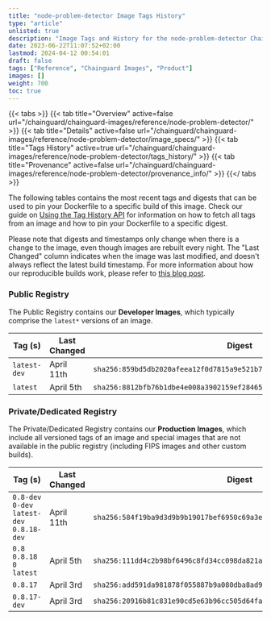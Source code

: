 ```yaml
---
title: "node-problem-detector Image Tags History"
type: "article"
unlisted: true
description: "Image Tags and History for the node-problem-detector Chainguard Image"
date: 2023-06-22T11:07:52+02:00
lastmod: 2024-04-12 00:54:01
draft: false
tags: ["Reference", "Chainguard Images", "Product"]
images: []
weight: 700
toc: true
---
```


{{< tabs >}}
{{< tab title="Overview" active=false url="/chainguard/chainguard-images/reference/node-problem-detector/" >}}
{{< tab title="Details" active=false url="/chainguard/chainguard-images/reference/node-problem-detector/image_specs/" >}}
{{< tab title="Tags History" active=true url="/chainguard/chainguard-images/reference/node-problem-detector/tags_history/" >}}
{{< tab title="Provenance" active=false url="/chainguard/chainguard-images/reference/node-problem-detector/provenance_info/" >}}
{{</ tabs >}}

The following tables contains the most recent tags and digests that can be used to pin your Dockerfile to a specific build of this image. Check our guide on [Using the Tag History API](/chainguard/chainguard-images/using-the-tag-history-api/) for information on how to fetch all tags from an image and how to pin your Dockerfile to a specific digest.

Please note that digests and timestamps only change when there is a change to the image, even though images are rebuilt every night. The "Last Changed" column indicates when the image was last modified, and doesn't always reflect the latest build timestamp. For more information about how our reproducible builds work, please refer to [this blog post](https://www.chainguard.dev/unchained/reproducing-chainguards-reproducible-image-builds).

### Public Registry
The Public Registry contains our **Developer Images**, which typically comprise the `latest*` versions of an image.

| Tag (s)       | Last Changed | Digest                                                                    |
|---------------|--------------|---------------------------------------------------------------------------|
|  `latest-dev` | April 11th   | `sha256:859bd5db2020afeea12f0d7815a9e521b790c0e301634d826179b8a39e306546` |
|  `latest`     | April 5th    | `sha256:8812bfb76b1dbe4e008a3902159ef28465fb5a629813b7ef7924a9535b3641d0` |


### Private/Dedicated Registry
The Private/Dedicated Registry contains our **Production Images**, which include all versioned tags of an image and special images that are not available in the public registry (including FIPS images and other custom builds).

| Tag (s)                                      | Last Changed | Digest                                                                    |
|----------------------------------------------|--------------|---------------------------------------------------------------------------|
|  `0.8-dev` `0-dev` `latest-dev` `0.8.18-dev` | April 11th   | `sha256:584f19ba9d3d9b9b19017bef6950c69a3e65ecbfc981d74280179d4c93122962` |
|  `0.8` `0.8.18` `0` `latest`                 | April 5th    | `sha256:111dd4c2b98bf6496c8fd34cc098da821a9de47f29a0e0fd57253c5f18131314` |
|  `0.8.17`                                    | April 3rd    | `sha256:add591da981878f055887b9a080dba8ad9224e3a80190b9494baaea19ca3f8b6` |
|  `0.8.17-dev`                                | April 3rd    | `sha256:20916b81c831e90cd5e63b96cc505d64fa980ee2c1705f56d866d36ec6fd5138` |

